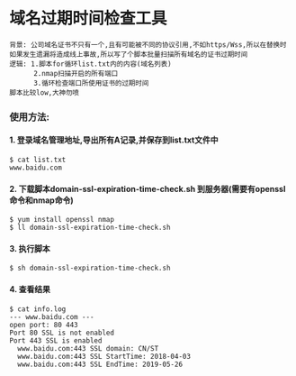 域名过期时间检查工具
=
```
背景: 公司域名证书不只有一个,且有可能被不同的协议引用,不如https/Wss,所以在替换时
如果发生遗漏将造成线上事故,所以写了个脚本批量扫描所有域名的证书过期时间
逻辑: 1.脚本for循环list.txt内的内容(域名列表)
      2.nmap扫描开启的所有端口
      3.循环检查端口所使用证书的过期时间
脚本比较low,大神勿喷
```
### 使用方法:

#### 1. 登录域名管理地址,导出所有A记录,并保存到list.txt文件中
```
$ cat list.txt
www.baidu.com
``` 

#### 2. 下载脚本domain-ssl-expiration-time-check.sh 到服务器(需要有openssl命令和nmap命令)
```
$ yum install openssl nmap
$ ll domain-ssl-expiration-time-check.sh
```

#### 3. 执行脚本
```
$ sh domain-ssl-expiration-time-check.sh
```

#### 4. 查看结果
```
$ cat info.log
--- www.baidu.com ---
open port: 80 443
Port 80 SSL is not enabled
Port 443 SSL is enabled
  www.baidu.com:443 SSL domain: CN/ST
  www.baidu.com:443 SSL StartTime: 2018-04-03
  www.baidu.com:443 SSL EndTime: 2019-05-26
```
